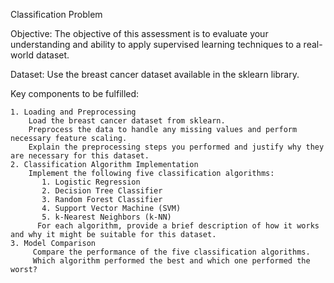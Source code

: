 Classification Problem

Objective:
   The objective of this assessment is to evaluate your understanding and ability to apply supervised learning techniques to a real-world dataset.

Dataset:
   Use the breast cancer dataset available in the sklearn library.

Key components to be fulfilled:

    1. Loading and Preprocessing 
        Load the breast cancer dataset from sklearn.
        Preprocess the data to handle any missing values and perform necessary feature scaling.
        Explain the preprocessing steps you performed and justify why they are necessary for this dataset.
    2. Classification Algorithm Implementation 
        Implement the following five classification algorithms:
           1. Logistic Regression
           2. Decision Tree Classifier
           3. Random Forest Classifier
           4. Support Vector Machine (SVM)
           5. k-Nearest Neighbors (k-NN)
          For each algorithm, provide a brief description of how it works and why it might be suitable for this dataset.
    3. Model Comparison 
         Compare the performance of the five classification algorithms.
         Which algorithm performed the best and which one performed the worst?
